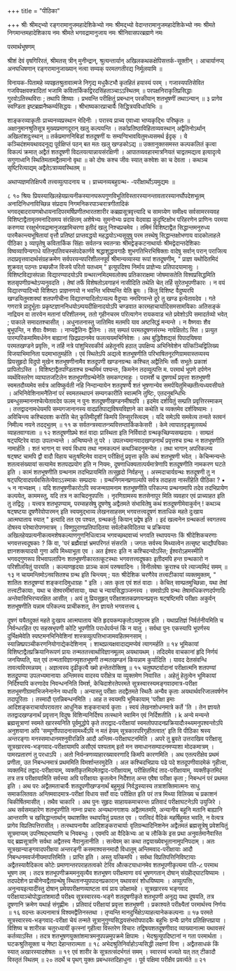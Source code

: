 +++
title = "पीठिका"

+++
श्रीः 
श्रीमद्भ्यो रङ्गरामानुजमहादेशिकेभ्यो नमः 
श्रीमद्भ्यो वेदान्तरामानुजमहादेशिकेभ्यो नमः 
श्रीमते निगमान्तमहादेशिकाय नमः 
श्रीमते भगवद्रामानुजाय नमः 
श्रीनिवासपरब्रह्मणे नमः 

परमार्थभूषणम् 

श्रीशं देवं वृषगिरिरतं, श्रीमतस् त्रीन् मुनीन्द्रान्, 
श्रुत्यन्तार्यान् अखिलकथकक्षेपिसत्तर्क-सूक्तीन् । 
आचार्यानप्य् अनघधिषणान् रङ्गरामानुजाख्यान् 
नत्वा सम्यक् परमतगतीरद्य निर्मूलयामि ॥ 

विनायक-पितामहे व्यपहृतश्रुतावात्मजे 
निगृद्य मधुकैटभौ कृतहितं हयास्यं परम् । 
गजास्यपतिसेवित गजविपक्षवक्त्रादितां 
भजामि कवितार्किकद्विरदसिंहताञ्चाऽऽस्थितम् ॥ 
परपक्षनिराकृतिप्रसिद्धाः गुरवोऽतिस्थविराः ; तथापि शिष्याः । 
प्रभवन्ति परीक्षितुं प्रबन्धान् परकीयान् शतभूषणीं तथाऽन्यान् ॥ ३ 
प्रागेव स्वण्डिता इष्टब्रह्मनैष्कर्म्यसिद्धयः । 
श्रीभाष्यकारप्राचार्यैः सिद्धित्रयविधायिभिः ॥ 

शाङ्करव्याकृतीः प्राच्यनव्यप्रस्थान भेदिनीः । परास्य प्राच्य एवाध्वा भाप्यकृद्भिः परिष्कृतः ॥ 
अक्षानुमानश्रुतिसूत्र मुख्यप्रमाणदूरान् खलु कल्पयन्ति । तर्काप्रतिष्ठाविहिताव्यवस्थान् अद्वैतिनोऽर्थान् अखिलांशदुःस्थान् ॥ तर्कप्रमाणनिबिडां शतदूषणीं यः सम्यग्विभावयितुमध्यसमर्थ ईदृक् । ये कञ्चिदंशमयथावदनूद्य पूर्वक्षिप्तं पठन् बत मतः खलु खण्डकोऽद्य ॥ 
उक्तानुक्तसमस्त कल्पकलितं कृत्वा विकल्पं क्रमात् अद्वैतं शतदूषणी विदलयत्यान्नायसंरक्षिणी । 
आपातव्यवहारमात्रनियतं चाद्वतमद्यत्व इत्यादृत्ये सगुणाध्वनि स्थितिमतामद्वैतमानो वृथा ॥ 
को दोषः कश्च जीवः स्यात् कश्वेशः का च देवता । कथञ्च सृष्टिरित्याद्यम् अद्वैतेऽत्राव्यवस्थितम् ॥ 

अथाप्यज्ञमतिक्षिप्त्यै 
तत्त्वव्युत्पादनाय च । 
प्राच्यनव्यबहुग्रन्थ- 
-परीक्षार्थोऽयमुद्यमः ॥ 

८ 
१० 
श्रियः प्रियस्याखिलहेयप्रत्यनीकस्यानघरूपगुणविभूतिविस्तारस्यानन्तावतारस्यानर्घोपदेशभूतम् अनादिनिधनाविच्छिन्न संप्रदाय निगमनिकरपाञ्चरात्रगीतादिकं भगवद्बादरायणबोधायनादिपरमर्षिप्रणीतभारतशारीर कब्रह्मसूत्रवृत्त्यादि च सामग्र्येण समीक्ष्य सर्वसामरस्यवह विशिष्टाद्वैतामृतमनादिसमय संरक्षितम् अशेषेभ्यः सुमनोभ्यः प्रदाय वेदवाह्य कुदृष्टिक्षोभ परिहरणेन प्राणिनः परमया करुणया ररक्षुर्भगवद्रामानुजखामिचरणा इतीदं खलु निश्चप्रचमेव । तमिमं विशिष्टाद्वैत सिद्धान्तमनुरुध्य पारमैकान्त्यभूषितायां वृत्तौ प्रतिष्ठां प्राप्तवद्धयो महद्धयोऽभ्यसूयुषु परम तस्थेषु सिद्धान्तक्षोभणाय वादकोलाहले 
पीठिका 
३ 
व्यापृतेषु कवितार्किक सिंहाः सर्वतन्त्र स्वतन्त्राः श्रीमद्वेङ्कटनाथार्याः श्रीमद्वेदान्तदेशिकाः विष्वव्यापिन्यगाधे यतिनृपतिवचस्संपदेकार्णवे श्रद्धाशुद्धावगाहैः शुभगतिभिरभिषिक्ताः वादेषु सर्वान् परान् पराजित्य तदाप्रवृत्तवादार्थसंग्रहक्रमेण सर्वपरयन्यपरिशीलनपूर्वं श्रीमान्यव्यास्या रूपां शतदूषणीम्, 
" 
प्राज्ञा यथोदितमिदं शुक्रवत् पठन्तः प्रच्छन्नौज विजये परितो यतध्वम् " इत्युपदिश्य निर्माय प्राज्ञेभ्यः प्रतिपादयामासुः । विशिष्टविद्यासंपन्नाः विद्यारण्यादयोऽपि ग्रन्थरत्नमिदमवलोक्य प्रतिकाराक्षमा जोषमासतेति विश्वप्रसिद्धमिति शतसृपणीग्रन्थोऽप्यनुवदति । तेषां तर्फे विशेषतोऽवगाहनं नासीदिति तथेति चेत् तर्हि सुरेतभूपणीकारः । न वयं विद्यारण्यादिभ्यो विशिष्टाः प्राज्ञनणयो न भवन्ति भविष्यन्ति येति ब्रूमः । किंतु विशिष्ट वैदुष्यरपि खण्डयितुमशक्यां शतपणीचीना विद्यारण्यादितोऽप्यल्प वैदुप्याः नमपिगवन्ते दूरे तु खण्ड इत्येतावदेव । गते गणरात्रे प्रादुर्भूताः प्रकृष्टज्ञाननिधयोऽम्पयदीक्षिनादयोऽपि चण्डवात कारमहाचार्यादिसमसामयिकाः अतिसङ्कं नाद्रियन वा तारयेन मतानां परिशीलनम्, ततो गृहीनचरम परित्यागेन रायकवाड भते प्रवेशोऽपि समादर्तव्यो भवेत् ; पाकाले समादतश्चासीत् । अधुनातनास्तु जातिमिव मतमपि याव
अष्टसिद्धं मन्यन्ते । न वैष्णवाः शैव बुभूपन्ति, न शैवाः वैष्णवाः । नाप्यद्वैतिनः द्वैतिनः । तत् सम्पतं परमतदूषणसंरम्भः नापेक्षितोऽ स्ति । प्रत्युत पारम्परिकमामिवर्धनेन बाह्यानां छिद्रप्रदानमेव फलत्ययमभिनिवेशः । अथ बुद्धिवैशद्यसं पिपादयिषया परमतखण्डने प्रवृत्तिः, न तर्हि नत्रे पांशुभिरवकीर्य अहेतूनपि हठात् उपक्षिप्य अभिनिवेशेन यत्किञ्चिद्विलिख्य विजयाभिमानिता पदमाभातुमर्हति । एवं स्थितेऽपि अद्यत्वे शतभूषणीति परिभाषितनूरणिग्रामवास्तव्यस्य प्रियसुहृदो विदुपो मुखेन शतभूषणीनामैव शतदूपणी खण्डनग्रन्थः कश्चित् अद्वैतिभिः सर्वैः सभूतेः प्रकाशं प्रापितोऽस्ति । विशिष्टाद्वैतपण्डिताश्च ग्रन्थमिमं पश्यन्तः, किमनेन तदव्युत्पत्ति 
म. 
परमार्थ भूपणे 
दर्पणेन व्यर्थविस्तरेण व्याघातजटिलेन शतभूपणीग्रन्थेनेति समकण्टमाहुः । परामर्शे च दूषणार्थं प्रवृत्ता शतभूषणी स्वमतदौय्यमेव सर्वत्र आविष्कुर्वती नहि निन्दान्यायेन शतदृषण्यै शतं भूषणान्येव समर्पयितुमिच्छतीत्यध्यवसीयते । अभिनिवेशिनामनैतिनां परं स्वमतस्थापनं सम्यगकारीति स्वात्मनि तुष्टिः, एतदनुबन्धिभिः प्रबन्धुसम्माननश्चेत्येतावदेव फलम् न पुनः शतदूषणीखण्डनमीषदपि । इदमेव दर्शयितुं सम्प्रति प्रवृत्तिरस्माकम् । तत्तद्वादनामधेयमपि सम्यगजानानस्य वादप्रतिपाद्यविषयविज्ञाने का कथेति च व्यक्तमेव दर्शयिष्यामः । 
अविचिन्त्य कश्चिदवशः करोति चेत् कृतिमीदृशीं किमपि लिप्सुरस्त्विदम् । यदि समेऽपि समवेत्य तन्वते 
स्तवनं निमील्य नयने तदद्भुतम् ॥ 
११ 
क सर्वतन्त्रस्वातन्त्र्यवित्तम्तार्किककेसरी । 
केमे त्वापातदृङ्मूलव्यर्थ व्याहतवाग्वलाः ॥ 
१२ 
शतदूषणीप्रथे शतं वादाः प्रास्थिता इति निर्विवादो ग्रन्थकृच्छिप्यसम्प्रदायः । साम्प्रतं षट्पष्टिरेव वादाः उपलभ्यन्ते । अन्विष्यन्ते तु परे । उपलभ्यमानवादखण्डनार्थं प्रवृत्तश्च ग्रन्थः न शतभूषणीति नामार्हति । शतं भागान् वा स्वयं विधाय तथा नामकल्पनं कथञ्चिदनुमन्येत । तथा भागान् अपरिकल्प्य षट्षष्ट चामपि द्वौ वादौ विहाय चतुःषष्टिमेव वादान् परीक्षितुं प्रवृत्ता कृतिः कथं शतभूषणी भवेत् । केचिन्मन्यन्तेः शतत्वसंख्यायां सत्यामेव शतपदप्रयोग इति न नियमः, दूषणाधिक्यतात्पर्यमात्रेणापि शतदूषणीति नामकरण घटते इति । कामं शतभूषणीति ग्रन्थनाम तदभिप्रायमिति तत्सुहृदो निर्वहन्तु । अस्मदाचार्यग्रन्थः शतदूषणी तु न षट्पष्टिवादपर्यवसितेत्येवाऽऽस्माकः सम्प्रदायः । ग्रन्थनिगमनप्रणाल्यपि सर्वत्र तदाहता नास्तीहेति 
पीठिका 
? 
• 
५ 
न नाभ्यक्षम् । यदि शतभूषणीकारोऽपि स्वजन्मग्रामनाम शतभूषणीति परिकल्प्य प्रन्थनामापि तदेव तदभिप्रायेण कल्पयेत्, काममस्तु, यदि तत्र न काचिदनुपपत्तिः । नृरणिग्रामस्य शतसेनापुर मिति व्यवहार एवं प्राच्याहत इति तु तद्विदुः । यत्त्वत्र शतभूपण्याम्, परम्सहस्रेषु दूषणेषु अद्वैतमते संभावितेषु कथं शतदूषणीमेवाकुर्वन् ! कथञ्च षट्षष्टया दूषणैरेवोपारमन् इति स्वयमुद्भाव्य लेखनसाहसम् भगवत्तत्त्वदूषणं शताधिकं महते दुःखाय आत्मघाताय स्यात् " इत्यादि तत एव पश्यत, ग्रन्थकर्तुः कियान् प्रद्वेष इति । इदं खल्वनेन ग्रन्थकर्ता स्वगतस्य दोषस्य परेष्वारोपणमात्रम् । विष्णुपुराणप्रतिपादितया सर्वलोकविदितया च प्रक्रियया अखिलहेयप्रत्यनीकत्वमशेषकल्याणगुणनिधित्वञ्च भगवच्छब्दवाच्यं भगवति स्थापयन्तः किं श्रीदेशिकचरणाः भगवत्तत्त्वदूषकाः ? किं वा, 'परं ब्रह्मैवाज्ञं भ्रमपरिगतं संसरति । जगतः सर्वस्य मिथ्यात्वेन तत्सृष्ट चाद्यौपयिकाः ज्ञानशक्त्यादयो गुणा अपि मिथ्याभूता एव । अत ईश्वरः इति न कश्चिदन्योऽस्ति; ईश्वरोऽहमस्मीति भगवद्गुणरूप विभवापलापिनः शतभूषणीकारतत्कूटस्थाः भगवत्तत्त्वदूषकाः इतीदमपि हन्त ग्रन्थकारो न परिशीलयितुं पारयति । 
कल्याणहृदयाः प्राञ्चः कामं परुषवादिनः । विनीतवेषाः क्रूराश्च परे त्याज्यमिदं समम् ॥ 
१३ 
न चायमन्तिमोऽनवसितश्च ग्रन्थ इति चिन्त्यम् ; यतः श्रीदेशिक 
चरणैरेव तत्त्वटीकायां व्यक्तमुक्तम्, 
" 
शातितः शतदूषण्यां शङ्करादिमुधाग्रहः " इति । अतः कृता एवं शतं वादाः । केचित् साम्प्रतमुच्छिन्नाः, यथा तेषां तत्त्वटीकायाः, यथा च सेश्वरमीमांसायाः, यथा च न्यायसिद्धाञ्जनस्य । समग्रोऽपि ग्रन्थः तेषामधिकरणदर्पणादिः अन्तेवासिभिरप्यरक्षित आसीत् । अयं तु प्रियसुहृत् परीक्षाशतकप्रणयनप्रवृत्तः षट्षष्टिमपि परीक्षाः अकुर्वन् शतभूषणीति यन्नाम परिकल्प्य प्राचीकशत्, तेन ज्ञायते भगवत्तत्त्व
६ 

दूषणं ययैतदुक्तं महते दुःखाय आत्मघाताय चेति हृदयकम्पकृतोऽयमुपरम इति । यथाप्रतिज्ञं निर्वर्तनीयमिति च निर्वन्धरहित एप सहस्रभृपणी कोटि भूपणीति परार्धपर्यन्तं किं न यातु । सर्वथा पुनः एकस्यापि भूपर्णस्य दुर्भिक्षमेवेति स्पष्टमनभिनिवेशिनां शास्त्रव्युत्पत्तिभाजामवहितमनसाम् । 
स्यान्निष्प्रपञ्चीकरणनियोगाद्येकदेशिनाम् । शाब्दप्रत्यक्षवादाद्यमप्येवं त्यागमर्हति ॥ 
१४ 
भूमिकायां विशिष्टाद्वैतप्रक्रियानिरूपणं प्रायः तन्मततत्त्वार्थाविज्ञानमूलम् अयथायथम् । तदिदमेव वाचकानां हृदि निर्णयं जनयिष्यति, यत् एवं तन्मताविज्ञानमृशतभूषणी तन्मतखण्डनं कियन्नाम कुर्यादिति । 
यावद देतसंवन्धि तावत्यविरमन्नयम् । 
अज्ञत्वस्य दृढीकृत्यै ख्मो हन्तेतरोक्तिषु ॥ 
१५ 
चतुष्पष्टर्वादानां परीक्षात्मनि शतपण्यां शतद्रूपण्या उपलभ्यमानायाः अन्तिमस्य वादस्य परीक्षेत्र या व्युक्तमेण निवास्ति । अहेतुं हेतुत्वेन भूमिकायां निर्दिश्यापि करणादेव निवन्धननिति विमर्श, केचिदाशेरतेपरमते सूत्रस्वारस्यमङ्गवादमात्र-परीक्षा शतभूमणीग्रामाभिजनेनानेन व्यधायि । अन्यास्तु परीक्षाः तदद्वैतमते स्थितैः अन्यैव कृताः अयथार्थवरिजालवर्षणेन तदापूरिताः । तस्मादौ एतन्निबन्धनमिति । आह त स्वयमपि भूमिकायाम् 'परीक्षा इमाः आदिशङ्कराचार्यापरावतार आधुनिक शङ्कराचार्य कृताः । स्वयं लेखनशोधनमात्रे कर्ते 'ति । तेन ज्ञायते ततद्वादखण्डनार्थं प्रवृत्तान् विदुषः विशिन्यनिर्दिश्य तत्स्थाने स्वामिन एवं निर्दिशतीति । 
k 
अन्ये मन्यन्ते ब्रह्मसूत्राणां स्वमते खारस्यनिति पूर्वमुद्धोपे कृते तराद्वाद-परीक्षायां स्वमतोपपादनप्रक्रियादौःस्थ्यमनुपश्वन्तोऽपि अनुशयाना अपि 'सम्पूर्णोपपादनासामर्थ्येऽपि न मतं हेयम् सूत्रकारपरिगृहीतत्वात्' इति वि
पीठिका 
श्रस्य अन्तरङ्गाः मनस्समाधानमश्नुवीरन्निति आदौ अन्तिम-परीक्षाघटनमिति । अपरे तु ब्रुवते उत्तराखिव परीक्षासु सूत्रखारस्य-भङ्गवाद-परीक्षायामपि असौएवं पश्यताम् इतो मन समाधानसम्पादनमप्याशा मोदकमात्रम् । पामरप्रतारणं तु परधाऽपि । अतो निर्यन्त्रणव्याहारख्यावरणादि किमपि कारणमिति । अथ एतत्परीक्षेव प्रथमं प्रणीता, उत निबन्धनमात्रं प्रथममिति विमर्शान्तरमुदेति । अल कश्चिदभिप्रायः पढे पदे शतदूपणीवादमेकं गृहीत्वा, व्यक्तमिदं तद्वाद-परीक्षायाम्, व्यक्तीकृतमिदमेतद्वाद-परीक्षायाम्, परीक्षितमिदं ताद-परीक्षायाम्, व्यक्तीकृतमिदं तत्र तत्र परीक्षायामिति सर्वस्या अपि परीक्षायाः कृतत्वेन निर्देशात् अन्त एवैषा परीक्षा कृता ; निबन्धनं परं प्रथमत इति । अथ परः अद्वैतमताचार्यैः शतदूपणीखण्डनार्थं बहुमुखं निर्वद्धस्यास्य तत्राशक्तिमात्मनः साधु समाकलितवतः अन्तिमवादमात्र-परीक्षां विधाय सर्वो वादः परीक्षित इति परं तत्र मिथ्या विलिख्य च प्रकाशनं चिकीर्षितमासीत् । तथैव चाकारि । अथ पुनः सुहृदः साहायकमाचरन्तः प्रतिवादं परीक्षाघटनेऽपि उयुजिरे । अथ सर्वसमाहारेण शतभूपणीति नाम्ना प्रचारः अन्यथानगाशयः अद्वैतमतमपि, अन्यानीव बहूनि मतानि बाह्यानि आन्तराणि च खसिद्धान्तार्थान् यथाशक्ति स्थापयितुं प्रयतत एव । परत्विदं वैदिकं महर्षिहुमत भवति, न वेत्यत्र प्रागेव विप्रतिपत्तिरासीत् । तत्स्थापनायैव आदिशङ्कराचार्याः वृतिग्रन्थादिनिशनेन अद्वैतमतं ब्रह्मसूत्रेषु प्रवेशयितुं सूत्रमाप्यम् उपनिषद्भाष्याणि च निवबन्धुः । एवमपि आ वैदिकेभ्यः आ च लौकिके इस प्रथा अनुवर्तमानैवास्ति यद् ब्रह्मसूत्राणि सर्वथा अद्वैतस्य नैवानुलानीति । सत्येवम् का कथा तद्वयाख्येवभूतानामुपनिपदाम् । अतः सूत्रखान्याङ्गवादपरीक्षया अन्तरङ्गी कसमाश्वसनमादौ विधातुम् अन्तिमवाद-परीक्षायाः आदौ निबन्धनमवर्जनीयमापत्तिमिति । 
प्राप्ति इति । 
अस्तु यत्किमपि । सर्वथा विप्रतिपत्तिनिविष्टायाः अद्वैतस्यावैदिकत्व कोटेः प्रमाणान्तरपराहतत्वको टेरिव औत्कट्याधानमेव शतभूपणीकृत्यमा पति-ረ 
परमाथ भूषण 
तम् । तदत्र शतभूपणीक्रममनुसृत्यैव शतभूषण परीक्षमाणा वयं भूषणगतान् दोषान् संग्रहेोद्घाटयिष्यामः । तदपदेशेन प्राचीनेप्वद्वैतग्रन्थेषु स्थितानप्युपपादनप्रकारान् यथावसरं शोधयिष्यामः । अव्युत्पत्तिः, अनुन्वयइत्यादींस्तु दोषान् प्रमेयपरीक्षणव्याष्टता वयं प्राय उपेक्षामहे । सूत्रखारस्य भङ्गवाद परीक्षायाञ्चोपोद्धातांशमादौ परीक्ष्य सूत्रस्वारस्य-भङ्गे शतदूषणीकृते शतभूपणी अनूद्य यथा दूषयति, तत्र दूषणानि क्रमेण यथार्ह संगृह्णीमः । 
प्रतिवादं परीक्षायां प्रवृत्ता शतभूषणी । 
प्रकाश्यते परीक्ष्यैतां परमार्थस्य निर्णयः ॥ 
१६ 
वदन्तः कल्पनामात्रं विश्वमद्वैतिनस्तथा । 
तृप्यन्ति मानदुर्भिक्षेऽप्याहत्यानेककल्पनाः ॥ 
१७ 
परमते सूत्रस्वारस्य-भङ्गवाद-परीक्षा चेयं तन्मते सूत्रानुगुण्यसिद्धयसंभवोपपादकैः बहुभिः ग्रन्यैः प्रागेव प्रतिक्षिप्तप्राया । विशिष्य च शारीरक चतुरध्यायीं कृत्स्नां गृहीत्वा विस्तरेण विचारः तद्विषयशतदूषणीवाद व्याख्यानात्मा यथावसरं कर्तव्याऽस्ति । तदत्र शतभूषणयुक्तांशमात्रमनुपपन्नमुपक्रमे क्षिपामः । 
भेदश्रुत्युपदिष्टानां न गता परमार्थता । 
घटकश्रुतिसूक्ता च नेष्टा देहान्तरात्मता ॥ 
१८ 
अभेदश्रुतिनिर्वाहोऽप्यसिद्धी लक्षणां विना । 
अद्वैतसाधकं किं स्यात् अखारस्यादशेषतः ॥ 
१९ 
एवं शारीर के सूत्रतत्संदर्भगतं समम् । 
स्वारस्यं भज्यते यत् तत् टीकादौ विस्तृतं स्थितम् ॥ 
२० 
तदर्थे च पृथग् युक्तः प्रबन्धस्तदिहाधुना । 
पूर्व पक्षिमा परीक्षैव प्रवर्त्यते ॥ 
२१ 